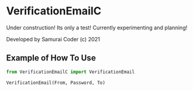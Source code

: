 # VerificationEmailC

Under construction! Its only a test! Currently experimenting and planning!

Developed by Samurai Coder (c) 2021

## Example of How To Use

```python
from VerificationEmailC import VerificationEmail

VerificationEmail(From, Password, To)
```
